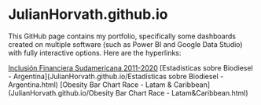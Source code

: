 # JulianHorvath.github.io
This GitHub page contains my portfolio, specifically some dashboards created on multiple software (such as Power BI and Google Data Studio) with fully interactive options. Here are the hyperlinks:

[Inclusión Financiera Sudamericana 2011-2020](JulianHorvath.github.io/InclusiónFinancieraSudamericana2011-2021.html)
[Estadisticas sobre Biodiesel - Argentina](JulianHorvath.github.io/Estadísticas sobre Biodiesel - Argentina.html)
[Obesity Bar Chart Race - Latam & Caribbean](JulianHorvath.github.io/Obesity Bar Chart Race - Latam&Caribbean.html)
